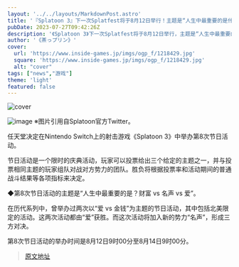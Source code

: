 ```yaml
---
layout: '../../layouts/MarkdownPost.astro'
title: '『Splatoon 3』下一次Splatfest将于8月12日举行！主题是“人生中最重要的是什么？财富 vs 名声 vs 爱”'
pubDate: 2023-07-27T09:42:26Z
description: '《Splatoon 3》下一次Splatfest将于8月12日举行，主题是“人生中最重要的是什么？财富 vs 名声 vs 爱”。'
author: '《茶っプリン》'
cover:
  url: 'https://www.inside-games.jp/imgs/ogp_f/1218429.jpg'
  square: 'https://www.inside-games.jp/imgs/ogp_f/1218429.jpg'
  alt: "cover"
tags: ["news","游戏"]
theme: 'light'
featured: false
---
```


![cover](https://www.inside-games.jp/imgs/ogp_f/1218429.jpg)

![image](https://www.inside-games.jp/imgs/zoom/1218428.jpg)
※图片引用自Splatoon官方Twitter。

任天堂决定在Nintendo Switch上的射击游戏《Splatoon 3》中举办第8次节日活动。

节日活动是一个限时的庆典活动，玩家可以投票给出三个给定的主题之一，并与投票相同主题的玩家组队对战对方势力的团队。胜负将根据投票率和活动期间的普通战斗结果等各项指标来决定。

◆第8次节日活动的主题是“人生中最重要的是？财富 vs 名声 vs 爱”。

在历代系列中，曾举办过两次以“爱 vs 金钱”为主题的节日活动，其中包括北美限定的活动。这两次活动都由“爱”获胜。而这次活动将加入新的势力“名声”，形成三方对决。

第8次节日活动的举办时间是8月12日9时00分至8月14日9时00分。

>[原文地址](https://www.inside-games.jp/article/2023/07/27/147451.html)  